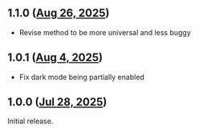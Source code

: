 ## 1.1.0 ([Aug 26, 2025](https://github.com/ramensoftware/windhawk-mods/blob/12a0091ea30ed9663ca0f2d61582a22f832d10fa/mods/win11-old-taskmgr.wh.cpp))

- Revise method to be more universal and less buggy

## 1.0.1 ([Aug 4, 2025](https://github.com/ramensoftware/windhawk-mods/blob/4f32b2163d3b8938660000bb6cf62634e022635c/mods/win11-old-taskmgr.wh.cpp))

- Fix dark mode being partially enabled

## 1.0.0 ([Jul 28, 2025](https://github.com/ramensoftware/windhawk-mods/blob/dfe8ee05c26b08a9084dcfe02b03b0f75aab3008/mods/win11-old-taskmgr.wh.cpp))

Initial release.
